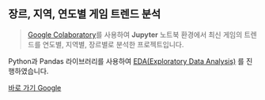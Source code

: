 ## 장르, 지역, 연도별 게임 트렌드 분석

> [Google Colaboratory](https://colab.google/)를 사용하여 **Jupyter** 노트북 환경에서 최신 게임의 트렌드를 연도별, 지역별, 장르별로 분석한 프로젝트입니다.

Python과 Pandas 라이브러리를 사용하여 <a href="https://youtu.be/NEvuulahg2g" target="blank">EDA(Exploratory Data Analysis)</a> 를 진행하였습니다.

<a href="https://www.google.com" target="_blank">바로 가기 Google</a>
